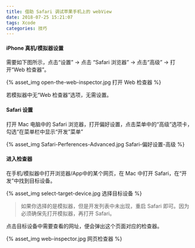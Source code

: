 ```yaml
---
title: 借助 Safari 调试苹果手机上的 webView
date: 2018-07-25 15:21:07
tags: Xcode
categories: 技巧
---
```


#### iPhone 真机/模拟器设置

需要如下图所示，点击“设置” → 点击 “Safari 浏览器” → 点击“高级” → 打开“Web 检查器”。

<!--more-->

{% asset_img open-the-web-inspector.jpg 打开 Web 检查器 %}

若模拟器中无“Web 检查器”选项，无需设置。

#### Safari 设置

打开 Mac 电脑中的 Safari 浏览器，打开偏好设置，点击菜单中的“高级”选项卡，勾选“在菜单栏中显示“开发”菜单”

{% asset_img Safari-Perferences-Advanced.jpg Safari-偏好设置-高级 %}

#### 进入检查器

在手机/模拟器中打开浏览器/App中的某个网页，在 Mac 中打开 Safari，在“开发”中找到目标设备。

{% asset_img select-target-device.jpg 选择目标设备 %}

> 如果你选择的是模拟器，但是开发列表中未出现，重启 Safari 即可。因为必须确保先打开模拟器，再打开 Safari。


点击目标设备中需要查看的网址，便会弹出这个页面对应的检查器。

{% asset_img web-inspector.jpg 网页检查器 %}